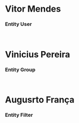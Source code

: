 <h1>Vitor Mendes</h1><h3>Entity User</h3> <br>
<h1>Vinicius Pereira</h1><h3>Entity Group</h3> <br>
<h1>Augusrto França</h1><h3>Entity Filter</h3> <br>
